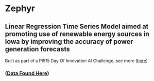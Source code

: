 # Zephyr

## Linear Regression Time Series Model aimed at promoting use of renewable energy sources in Iowa by improving the accuracy of power generation forecasts

Built as part of a Pi515 Day Of Innovation AI Challenge, see more ([here](https://www.pi515.org/day-of-innovation/ai-challenge))

### ([Data Found Here](https://power.larc.nasa.gov/data-access-viewer/))